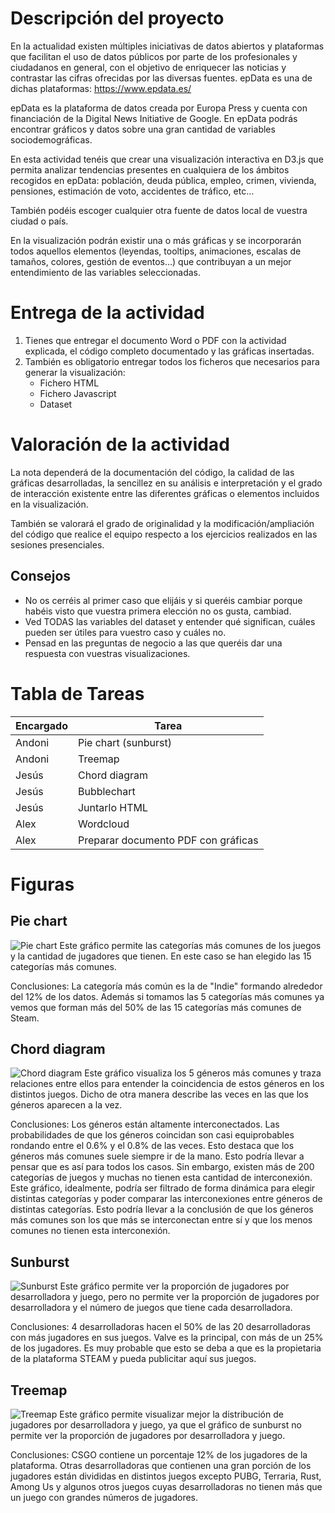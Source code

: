 # Descripción del proyecto

En la actualidad existen múltiples iniciativas de datos abiertos y plataformas que facilitan el uso de datos públicos por parte de los profesionales y ciudadanos en general, con el objetivo de enriquecer las noticias y contrastar las cifras ofrecidas por las diversas fuentes. epData es una de dichas plataformas: https://www.epdata.es/

epData es la plataforma de datos creada por Europa Press y cuenta con financiación de la Digital News Initiative de Google. En epData podrás encontrar gráficos y datos sobre una gran cantidad de variables sociodemográficas.

En esta actividad tenéis que crear una visualización interactiva en D3.js que permita analizar tendencias presentes en cualquiera de los ámbitos recogidos en epData: población, deuda pública, empleo, crimen, vivienda, pensiones, estimación de voto, accidentes de tráfico, etc…

También podéis escoger cualquier otra fuente de datos local de vuestra ciudad o país.

En la visualización podrán existir una o más gráficas y se incorporarán todos aquellos elementos (leyendas, tooltips, animaciones, escalas de tamaños, colores, gestión de eventos…) que contribuyan a un mejor entendimiento de las variables seleccionadas.

# Entrega de la actividad

1. Tienes que entregar el documento Word o PDF con la actividad explicada, el código completo documentado y las gráficas insertadas. 
2. También es obligatorio entregar todos los ficheros que necesarios para generar la visualización:
   - Fichero HTML
   - Fichero Javascript
   - Dataset 

# Valoración de la actividad

La nota dependerá de la documentación del código, la calidad de las gráficas desarrolladas, la sencillez en su análisis e interpretación y el grado de interacción existente entre las diferentes gráficas o elementos incluidos en la visualización.

También se valorará el grado de originalidad y la modificación/ampliación del código que realice el equipo respecto a los ejercicios realizados en las sesiones presenciales.
## Consejos
- No os cerréis al primer caso que elijáis y si queréis cambiar porque habéis visto que vuestra primera elección no os gusta, cambiad.
- Ved TODAS las variables del dataset y entender qué significan, cuáles pueden ser útiles para vuestro caso y cuáles no.
- Pensad en las preguntas de negocio a las que queréis dar una respuesta con vuestras visualizaciones.

# Tabla de Tareas
| Encargado | Tarea                               |
|-----------|-------------------------------------|
| Andoni    | Pie chart (sunburst)                |
| Andoni    | Treemap                             |
| Jesús     | Chord diagram                       |
| Jesús     | Bubblechart                         |
| Jesús     | Juntarlo HTML                       |
| Alex      | Wordcloud                           |
| Alex      | Preparar documento PDF con gráficas |

# Figuras
## Pie chart
![Pie chart](figures/Piechart.png)
Este gráfico permite las categorías más comunes de los juegos y la cantidad de jugadores que tienen. En este caso se han elegido las 15 categorías más comunes.

Conclusiones: La categoría más común es la de "Indie" formando alrededor del 12% de los datos. Además si tomamos las 5 categorías más comunes ya vemos que forman más del 50% de las 15 categorías más comunes de Steam.

## Chord diagram
![Chord diagram](figures/ChordDiagram.png)
Este gráfico visualiza los 5 géneros más comunes y traza relaciones entre ellos para entender la coincidencia de estos géneros en los distintos juegos. Dicho de otra manera describe las veces en las que los géneros aparecen a la vez.

Conclusiones: Los géneros están altamente interconectados. Las probabilidades de que los géneros coincidan son casi equiprobables rondando entre el 0.6% y el 0.8% de las veces. Esto destaca que los géneros más comunes suele siempre ir de la mano. Esto podría llevar a pensar que es así para todos los casos. Sin embargo, existen más de 200 categorías de juegos y muchas no tienen esta cantidad de interconexión. Este gráfico, idealmente, podría ser filtrado de forma dinámica para elegir distintas categorías y poder comparar las interconexiones entre géneros de distintas categorías. Esto podría llevar a la conclusión de que los géneros más comunes son los que más se interconectan entre sí y que los menos comunes no tienen esta interconexión.


## Sunburst
![Sunburst](figures/Sunburst.jpg)
Este gráfico permite ver la proporción de jugadores por desarrolladora y juego, pero no permite ver la proporción de jugadores por desarrolladora y el número de juegos que tiene cada desarrolladora.

Conclusiones: 4 desarrolladoras hacen el 50% de las 20 desarrolladoras con más jugadores en sus juegos.
Valve es la principal, con más de un 25% de los jugadores. Es muy probable que esto se deba a que es la propietaria de la plataforma STEAM y pueda publicitar aquí sus juegos.

## Treemap
![Treemap](figures/Treemap.JPG)
Este gráfico permite visualizar mejor la distribución de jugadores por desarrolladora y juego, ya que el gráfico de sunburst no permite ver la proporción de jugadores por desarrolladora y juego.

Conclusiones: CSGO contiene un porcentaje 12% de los jugadores de la plataforma. Otras desarrolladoras que contienen una gran porción de los jugadores están divididas en distintos juegos excepto PUBG, Terraria, Rust, Among Us y algunos otros juegos cuyas desarrolladoras no tienen más que un juego con grandes números de jugadores.
